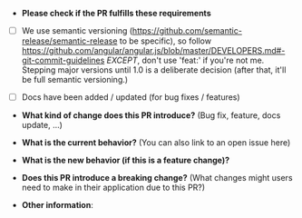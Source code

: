 * **Please check if the PR fulfills these requirements**
- [ ] We use semantic versioning (https://github.com/semantic-release/semantic-release to be specific), so follow https://github.com/angular/angular.js/blob/master/DEVELOPERS.md#-git-commit-guidelines *EXCEPT*, don't use 'feat:' if you're not me. Stepping major versions until 1.0 is a deliberate decision (after that, it'll be full semantic versioning.) 
- [ ] Docs have been added / updated (for bug fixes / features)


* **What kind of change does this PR introduce?** (Bug fix, feature, docs update, ...)



* **What is the current behavior?** (You can also link to an open issue here)



* **What is the new behavior (if this is a feature change)?**



* **Does this PR introduce a breaking change?** (What changes might users need to make in their application due to this PR?)



* **Other information**:
